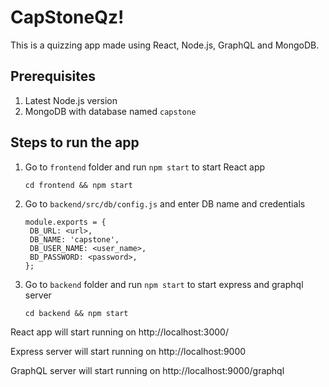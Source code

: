 # CapStoneQz!

This is a quizzing app made using React, Node.js, GraphQL and MongoDB.

## Prerequisites

1. Latest Node.js version
2. MongoDB with database named `capstone`


## Steps to run the app

1. Go to `frontend` folder and run `npm start` to start React app
   ```
   cd frontend && npm start
   ```
     
2. Go to `backend/src/db/config.js` and enter DB name and credentials
   ```
   module.exports = {
    DB_URL: <url>,
    DB_NAME: 'capstone',
    DB_USER_NAME: <user_name>,
    BD_PASSWORD: <password>,
   };
   ```
3. Go to `backend` folder and run `npm start` to start express and graphql server
    ```
    cd backend && npm start
    ```

React app will start running on http://localhost:3000/

Express server will start running on http://localhost:9000

GraphQL server will start running on http://localhost:9000/graphql

